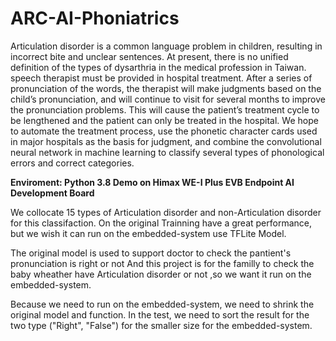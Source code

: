 # ARC-AI-Phoniatrics
Articulation disorder is a common language problem in children, resulting in incorrect bite and unclear sentences. At present, there is no unified definition of the types of dysarthria in the medical profession in Taiwan. speech therapist must be provided in hospital treatment. After a series of pronunciation of the words, the therapist will make judgments based on the child’s pronunciation, and will continue to visit for several months to improve the pronunciation problems. This will cause the patient’s treatment cycle to be lengthened and the patient can only be treated in the hospital. We hope to automate the treatment process, use the phonetic character cards used in major hospitals as the basis for judgment, and combine the convolutional neural network in machine learning to classify several types of phonological errors and correct categories.

**Enviroment: Python 3.8
Demo on Himax WE-I Plus EVB Endpoint AI Development Board**

We collocate 15 types of Articulation disorder and non-Articulation disorder for this classifaction.
On the original Trainning have a great performance, but we wish it can run on the embedded-system use TFLite Model.

The original model is used to support doctor to check the pantient's pronunciation is right or not
And this project is for the familly to check the baby wheather have Articulation disorder or not ,so we want it run on the embedded-system.

Because we need to run on the embedded-system, we need to shrink the original model and function.
In the test, we need to sort the result for the two type ("Right", "False") for the smaller size for the embedded-system.

